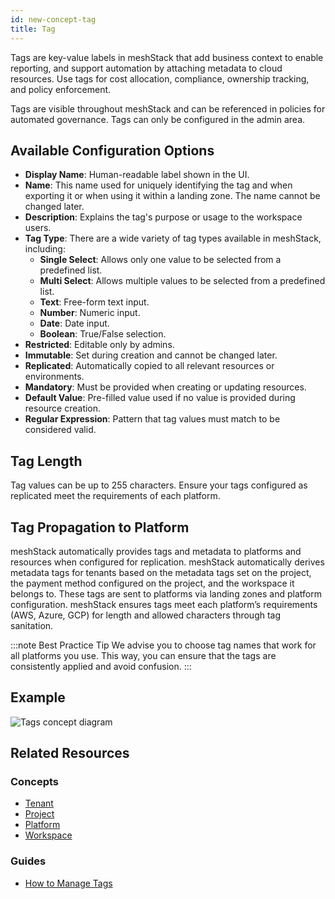 ```yaml
---
id: new-concept-tag
title: Tag
---
```


Tags are key-value labels in meshStack that add business context to enable reporting, and support automation by attaching metadata to cloud resources. Use tags for cost allocation, compliance, ownership tracking, and policy enforcement.

Tags are visible throughout meshStack and can be referenced in policies for automated governance. Tags can only be configured in the admin area.

## Available Configuration Options

- **Display Name**: Human-readable label shown in the UI.
- **Name**: This name used for uniquely identifying the tag and when exporting it or when using it within a landing zone. The name cannot be changed later.
- **Description**: Explains the tag's purpose or usage to the workspace users.
- **Tag Type**: There are a wide variety of tag types available in meshStack, including:
  - **Single Select**: Allows only one value to be selected from a predefined list.
  - **Multi Select**: Allows multiple values to be selected from a predefined list.
  - **Text**: Free-form text input.
  - **Number**: Numeric input.
  - **Date**: Date input.
  - **Boolean**: True/False selection.
- **Restricted**: Editable only by admins.
- **Immutable**: Set during creation and cannot be changed later.
- **Replicated**: Automatically copied to all relevant resources or environments.
- **Mandatory**: Must be provided when creating or updating resources.
- **Default Value**: Pre-filled value used if no value is provided during resource creation.
- **Regular Expression**: Pattern that tag values must match to be considered valid.

## Tag Length

Tag values can be up to 255 characters. Ensure your tags configured as replicated meet the requirements of each platform.

## Tag Propagation to Platform

meshStack automatically provides tags and metadata to platforms and resources when configured for replication. meshStack automatically derives metadata tags for tenants based on the metadata tags set on the project, the payment method configured on the project, and the workspace it belongs to. These tags are sent to platforms via landing zones and platform configuration. meshStack ensures tags meet each platform’s requirements (AWS, Azure, GCP) for length and allowed characters through tag sanitation.

:::note Best Practice Tip
We advise you to choose tag names that work for all platforms you use. This way, you can ensure that the tags are consistently applied and avoid confusion.
:::

## Example

![Tags concept diagram](/assets/new_concept/concept_tags.png)

## Related Resources

### Concepts

- [Tenant](new-concept-tenant.md)
- [Project](new-concept-project.md)
- [Platform](new-concept-platform.md)
- [Workspace](new-concept-workspace.md)

### Guides

- [How to Manage Tags](new-guide-how-to-manage-tags.md)
